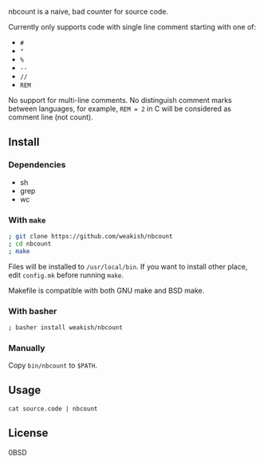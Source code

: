nbcount is a naive, bad counter for source code.

Currently only supports code with single line comment starting with one of:

- `#`
- `"`
- `%`
- `--`
- `//`
- `REM`

No support for multi-line comments.
No distinguish comment marks between languages,
for example, `REM = 2` in C will be considered as comment line (not count).


Install
--------

### Dependencies

- sh
- grep
- wc

### With `make`

```sh
; git clone https://github.com/weakish/nbcount
; cd nbcount
; make
```

Files will be installed to `/usr/local/bin`.
If you want to install other place, edit `config.mk` before running `make`.

Makefile is compatible with both GNU make and BSD make.

### With basher

```sh
; basher install weakish/nbcount
```

### Manually

Copy `bin/nbcount` to `$PATH`.

Usage
------

    cat source.code | nbcount

License
--------

0BSD
